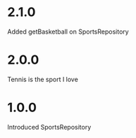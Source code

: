 # 2.1.0
Added getBasketball on SportsRepository

# 2.0.0
Tennis is the sport I love

# 1.0.0
Introduced SportsRepository